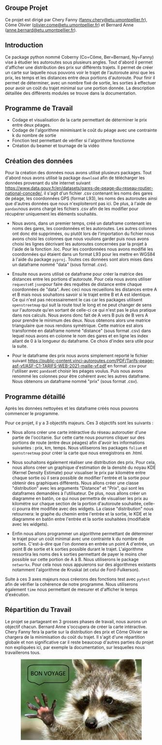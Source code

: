 ## Groupe Projet
Ce projet est dirigé par Chery Fanny (fanny.chery@etu.umontpellier.fr), Côme Olivier (olivier.come@etu.umontpellier.fr) et Bernard Anne (anne.bernard@etu.umontpellier.fr).

## Introduction
Ce package python nommé Coberny (Co=Côme, Ber=Bernard, Ny=Fanny) vise à étudier les autoroutes sous plusieurs angles. Tout d'abord il permet d'afficher une distribution des prix sur différents trajets. Il permet de créer un carte sur laquelle nous pouvons voir le trajet de l'autoroute ainsi que les prix, les temps et les distances entre deux portions d'autoroute. Pour finir il permet de déterminer, avec un nombre fixé de sortie, les sorties à effectuer pour avoir un coût du trajet minimal sur une portion donnée. La description détaillée des différents modules se trouve dans la documentation.

## Programme de Travail
- Codage et visualisation de la carte permettant de déterminer le prix entre deux péages. 
- Codage de l'algorithme minimisant le coût du péage avec une contrainte k du nombre de sortie 
- Fonction test permettant de vérifier si l'algorithme fonctionne
- Création du beamer et tournage de la vidéo

## Création des données
Pour la création des données nous avons utilisé plusieurs packages. Tout d'abord nous avons utilisé la package ```download``` afin de télécharger les données provenant du site internet suivant https://www.data.gouv.fr/en/datasets/gares-de-peage-du-reseau-routier-national-concede/, il s'agit d'un fichier .csv contenant les noms des gares de péage, les coordonnées GPS (format L93), les noms des autoroutes ainsi que d'autres données que nous n'exploiteront pas ici. De plus, à l'aide de ```pandas```nous avons chargé les fichiers .csv afin de les modifier pour récupérer uniquement les éléments souhaités. 

- Nous avons, dans un premier temps, créé un dataframe contenant les noms des gares, les coordonnées et les autoroutes. Les autres colonnes ont donc été supprimées, ou plutôt lors de l'importation du fichier nous avons choisi les colonnes que nous voulions garder puis nous avons choisi les lignes décrivant les autoroutes concernées par la projet à l'aide de la fonction .loc. Pour les coordonnées nous avons modifié les coordonnées qui étaient dans un format L93 pour les mettre en WGS84 à l'aide du package ```pyproj```. Toutes ces données sont alors mises dans un dataframe nommé "data" (sous format .csv).

- Ensuite nous avons utilisé ce dataframe pour créer la matrice des distances entre les portions d'autoroute. Pour cela nous avons utiliser ```requests```et ```json```pour faire des requêtes de distance entre chaque coordonnées de "data". Avec ceci nous recueillons les distances entre A et B mais nous souhaitons savoir si le trajet entre B et A est identique. Ce qui n'est pas nécessairement le cas car les packages utilisent ```openstreetmap``` qui suit la route tout le long et ne peut changer de sens sur l'autoroute qu'en sortant de celle-ci ce qui n'est pas le plus pratique dans nos calculs. Nous avons donc fait de A vers B puis de B vers A pour prendre le minimum des deux. Nous obtenons alors une matrice triangulaire que nous rendons symétrique. Cette matrice est alors transformée en dataframe nommé "distance" (sous format .csv) dans lequel nous avons en colonne le nom des gares et en ligne les index allant de 0 à la longueur du dataframe. Ce choix d'index sera utile pour la suite.

- Pour le dataframe des prix nous avons simplement reporté le fichier suivant https://public-content.vinci-autoroutes.com/PDF/Tarifs-peage-asf-vf/ASF-C1-TARIFS-WEB-2021-maille-vf.pdf en format .csv pour l'utiliser avec ```pandas```et choisir les péages voulus. Puis nous avons renommé les colonnes pour être cohérent avec les autres dataframe. Nous obtenons un dataframe nommé "prix" (sous format .csv).

## Programme détaillé
Après les données nettoyées et les dataframe créés nous pouvons commencer le programme. 

Pour ce projet, il y a 3 objectifs majeurs. Ces 3 objectifs sont les suivants : 

- Nous allons créer une carte intéractive du réseau autoroutier d'une partie de l'occitanie. Sur cette carte nous pourrons cliquer sur des portions de route (entre deux péages) afin d'avoir les informations suivantes : prix, km, temps. Nous utiliserons les packages ```folium``` et ```openstreetmap``` pour créer la carte que nous enregistrons en .html.

- Nous souhaitons également réaliser une distribution des prix. Pour cela, nous allons créer un graphique d'estimation de la densité du noyau KDE (Kernel Density Estimate) pour visualiser le prix par kilomètre entre chaque sortie où il sera possible de modifier l'entrée et la sortie pour obtenir des graphiques différents. Nous allons créer une classe "distribution" avec les arguments "Distance" et "Prix", qui sont les dataframes demandées à l'utilisateur. De plus, nous allons créer un diagramme en batôn, ce qui nous permettra de visualiser les prix au kilomètre sur chaque section de la portion d'autoroute souhaitée, celle-ci pourra être modifiée avec des widgets. La classe "distribution" nous retournera: le graphe du chemin entre l'entrée et la sortie, le KDE et le diagramme en batôn entre l'entrée et la sortie souhaitées (modifiable avec les widgets).

- Enfin nous allons programmer un algorithme permettant de déterminer le trajet pour un coût minimal avec une contrainte k du nombre de sorties. C'est-à-dire que l'on donnera en entrée un point A d'entrée, un point B de sortie et k sorties possible durant le trajet. L'algorithme ressortira les noms des k sorties permettant de payer le moins cher possible sur cette portion de A à B. Nous utiliserons le package ```networkx```. Pour cela nous nous appuierons sur des algorithmes existants notamment l'algorithme de Kruskal (et celui de Ford-Fulkerson).

Suite à ces 3 axes majeurs nous créerons des fonctions test avec ```pytest``` afin de vérifier la cohérence de notre programme. Nous utiliserons également ```time``` nous permettant de mesurer et d'afficher le temps d'exécution. 

## Répartition du Travail
Le projet se partageant en 3 grosses phases de travail, nous aurons un objectif chacun. Bernard Anne s'occupera de créer la carte intéractive. Chery Fanny fera la partie sur la distribution des prix et Côme Olivier se chargera de la minimisation du coût du trajet. Il s'agit d'une répartition globale et non significative car il reste beaucoup d'autres parties du projet non expliquées ici, par exemple la documentation, sur lesquelles nous travaillerons tous. 

<p align="center">
  <img src="https://github.com/ABernard27/PROJET-groupe-3/blob/master/Document/Racoon.jpg" width=400 title="Racoon">
</p>
